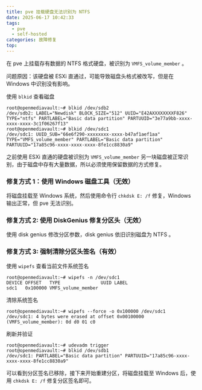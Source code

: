 ```yaml
---
title: pve 挂载硬盘无法识别为 NTFS
date: 2025-06-17 10:42:33
tags:
  - pve
  - self-hosted
categories: 故障修复
top:
---
```


在 pve 上挂载存有数据的 NTFS 格式硬盘，被识别为 `VMFS_volume_member` 。

<!-- more -->

问题原因：该硬盘被 ESXi 直通过，可能导致磁盘头格式被改写，但是在 Windows 中识别没有影响。

使用 `blkid` 查看磁盘
```shell
root@openmediavault:~# blkid /dev/sdb2
/dev/sdb2: LABEL="Newdisk" BLOCK_SIZE="512" UUID="E42AXXXXXXXXF826" TYPE="ntfs" PARTLABEL="Basic data partition" PARTUUID="3e77a9bb-xxxx-xxxx-xxxx-3c1f06267f13"
root@openmediavault:~# blkid /dev/sdc1
/dev/sdc1: UUID_SUB="66e6f290-xxxxxxxx-xxxx-b47af1aef1aa" TYPE="VMFS_volume_member" PARTLABEL="Basic data partition" PARTUUID="17a85c96-xxxx-xxxx-xxxx-8fe1cc8830a9"
```

之前使用 ESXi 直通的硬盘被识别为 `VMFS_volume_member` 另一块磁盘被正常识别，由于磁盘中存有大量数据，所以必须使用保留数据的方式修复。

### 修复方式 1：使用 Windows 磁盘工具（无效）

将磁盘挂载至 Windows 系统，然后使用命令行 `chkdsk E: /f` 修复，Windows 输出正常，但 pve 无法识别。

### 修复方式 2: 使用 DiskGenius 修复分区头（无效）

使用 disk genius 修改分区参数，disk genius 依旧识别磁盘为 NTFS 。

### 修复方式 3: 强制清除分区头签名（有效）

使用 `wipefs` 查看当前文件系统签名

```shell
root@openmediavault:~# wipefs -n /dev/sdc1
DEVICE OFFSET   TYPE               UUID LABEL
sdc1   0x100000 VMFS_volume_member
```

清除系统签名

```shell
root@openmediavault:~# wipefs --force -o 0x100000 /dev/sdc1
/dev/sdc1: 4 bytes were erased at offset 0x00100000 (VMFS_volume_member): 0d d0 01 c0
```

刷新并验证

```shell
root@openmediavault:~# udevadm trigger
root@openmediavault:~# blkid /dev/sdb1
/dev/sdc1: PARTLABEL="Basic data partition" PARTUUID="17a85c96-xxxx-xxxx-xxxx-8fe1cc8830a9"
```

可以看到分区签名已移除，接下来开始重建分区，将磁盘挂载至 Windows 后，使用 `chkdsk E: /f` 修复分区签名即可。
